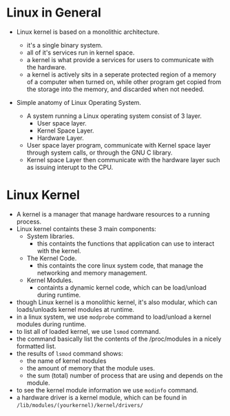 # Linux in General
- Linux kernel is based on a monolithic architecture.
  - it's a single binary system.
  - all of it's services run in kernel space.
  - a kernel is what provide a services for users to communicate with the hardware.
  - a kernel is actively sits in a seperate protected region of a memory of a computer when turned on, while other program get copied from the storage into the memory,
  and discarded when not needed.

- Simple anatomy of Linux Operating System.
  - A system running a Linux operating system consist of 3 layer.
    - User space layer.
    - Kernel Space Layer.
    - Hardware Layer.
  - User space layer program, communicate with Kernel space layer through system calls, or through the GNU C library.
  - Kernel space Layer then communicate with the hardware layer such as issuing interupt to the CPU.


# Linux Kernel
  - A kernel is a manager that manage hardware resources to a running process. 
  - Linux kernel containts these 3 main components:
    - System libraries.
      - this containts the functions that application can use to interact with the kernel.
    - The Kernel Code.
      - this containts the core linux system code, that manage the networking and memory management.
    - Kernel Modules.
      - containts a dynamic kernel code, which can be load/unload during runtime.
  - though Linux kernel is a monolithic kernel, it's also modular, which can loads/unloads kernel modules at runtime.
  - in a linux system, we use `modprobe` command to load/unload a kernel modules during runtime.
  - to list all of loaded kernel, we use `lsmod` command.
  - the command basically list the contents of the /proc/modules in a nicely formatted list.
  - the results of `lsmod` command shows:
    - the name of kernel modules
    - the amount of memory that the module uses.
    - the sum (total) number of process that are using and depends on the module.
  - to see the kernel module information we use `modinfo` command. 
  - a hardware driver is a kernel module, which can be found in `/lib/modules/(yourkernel)/kernel/drivers/`


